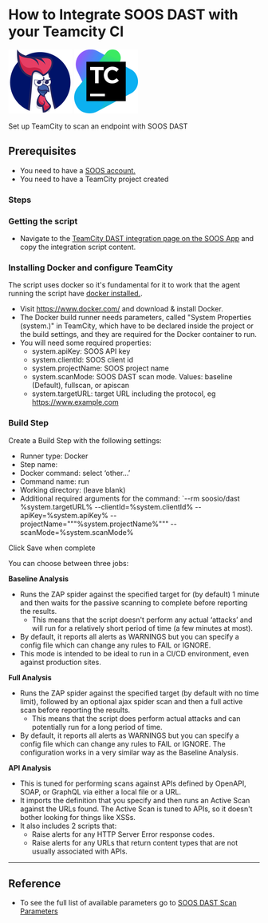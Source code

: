 # How to Integrate SOOS DAST with your Teamcity CI
<div>
<img src="../assets/img/SOOS-Icon.png" alt="SOOS" width="128" height="128">
<img src="../assets/img/teamcity.png" alt="TeamCity" width="128" height="128">
</div>

Set up TeamCity to scan an endpoint with SOOS DAST

## Prerequisites
- You need to have a [SOOS account.](https://app.soos.io/register)
- You need to have a TeamCity project created

### Steps

### **Getting the script**
* Navigate to the [TeamCity DAST integration page on the SOOS App](https://app.soos.io/integrate/dast?id=teamcity) and copy the integration script content.

### **Installing Docker and configure TeamCity**
The script uses docker so it's fundamental for it to work that the agent running the script have [docker installed.](https://docs.docker.com/get-docker/).

* Visit https://www.docker.com/ and download & install Docker.
* The Docker build runner needs parameters, called "System Properties (system.)" in TeamCity, which have to be declared inside the project or the build settings, and they are required for the Docker container to run.
* You will need some required properties:
    * system.apiKey: SOOS API key
    * system.clientId: SOOS client id
    * system.projectName: SOOS project name
    * system.scanMode: SOOS DAST scan mode. Values: baseline (Default), fullscan, or apiscan
    * system.targetURL: target URL including the protocol, eg https://www.example.com

### **Build Step**

Create a Build Step with the following settings:

* Runner type: Docker
* Step name: <insert desired name here>
* Docker command: select ‘other…’
* Command name: run
* Working directory: (leave blank)
* Additional required arguments for the command: 
`--rm soosio/dast %system.targetURL% --clientId=%system.clientId% --apiKey=%system.apiKey% --projectName="""%system.projectName%""" --scanMode=%system.scanMode%

Click Save when complete


You can choose between three jobs:


**Baseline Analysis**
* Runs the ZAP spider against the specified target for (by default) 1 minute and then waits for the passive scanning to complete before reporting the results.
    * This means that the script doesn't perform any actual ‘attacks’ and will run for a relatively short period of time (a few minutes at most).
* By default, it reports all alerts as WARNINGS but you can specify a config file which can change any rules to FAIL or IGNORE.
* This mode is intended to be ideal to run in a CI/CD environment, even against production sites.

**Full Analysis**

* Runs the ZAP spider against the specified target (by default with no time limit), followed by an optional ajax spider scan and then a full active scan before reporting the results.
    * This means that the script does perform actual attacks and can potentially run for a long period of time.
* By default, it reports all alerts as WARNINGS but you can specify a config file which can change any rules to FAIL or IGNORE. The configuration works in a very similar way as the Baseline Analysis.

**API Analysis** 

* This is tuned for performing scans against APIs defined by OpenAPI, SOAP, or GraphQL via either a local file or a URL.
* It imports the definition that you specify and then runs an Active Scan against the URLs found. The Active Scan is tuned to APIs, so it doesn't bother looking for things like XSSs.
* It also includes 2 scripts that:
    * Raise alerts for any HTTP Server Error response codes.
    * Raise alerts for any URLs that return content types that are not usually associated with APIs.

---

## Reference
* To see the full list of available parameters go to [SOOS DAST Scan Parameters](https://github.com/soos-io/soos-dast#parameters)